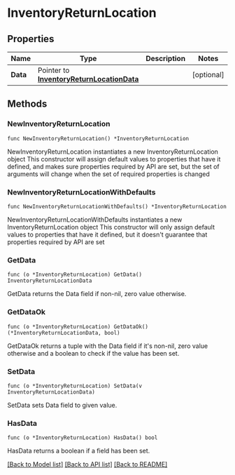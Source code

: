 # InventoryReturnLocation

## Properties

Name | Type | Description | Notes
------------ | ------------- | ------------- | -------------
**Data** | Pointer to [**InventoryReturnLocationData**](InventoryReturnLocationData.md) |  | [optional] 

## Methods

### NewInventoryReturnLocation

`func NewInventoryReturnLocation() *InventoryReturnLocation`

NewInventoryReturnLocation instantiates a new InventoryReturnLocation object
This constructor will assign default values to properties that have it defined,
and makes sure properties required by API are set, but the set of arguments
will change when the set of required properties is changed

### NewInventoryReturnLocationWithDefaults

`func NewInventoryReturnLocationWithDefaults() *InventoryReturnLocation`

NewInventoryReturnLocationWithDefaults instantiates a new InventoryReturnLocation object
This constructor will only assign default values to properties that have it defined,
but it doesn't guarantee that properties required by API are set

### GetData

`func (o *InventoryReturnLocation) GetData() InventoryReturnLocationData`

GetData returns the Data field if non-nil, zero value otherwise.

### GetDataOk

`func (o *InventoryReturnLocation) GetDataOk() (*InventoryReturnLocationData, bool)`

GetDataOk returns a tuple with the Data field if it's non-nil, zero value otherwise
and a boolean to check if the value has been set.

### SetData

`func (o *InventoryReturnLocation) SetData(v InventoryReturnLocationData)`

SetData sets Data field to given value.

### HasData

`func (o *InventoryReturnLocation) HasData() bool`

HasData returns a boolean if a field has been set.


[[Back to Model list]](../README.md#documentation-for-models) [[Back to API list]](../README.md#documentation-for-api-endpoints) [[Back to README]](../README.md)


